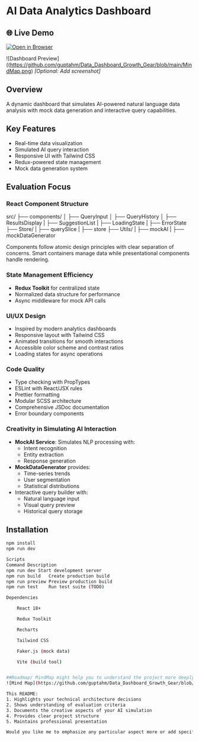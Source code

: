 # AI Data Analytics Dashboard

## 🌐 Live Demo
[![Open in Browser](https://img.shields.io/badge/View-Live_Demo-green?style=for-the-badge)](https://natural-language-data-dashboard.onrender.com)

![Dashboard Preview]((https://github.com/guptahm/Data_Dashboard_Growth_Gear/blob/main/MindMap.png) *[Optional: Add screenshot]*

## Overview
A dynamic dashboard that simulates AI-powered natural language data analysis with mock data generation and interactive query capabilities.

## Key Features
- Real-time data visualization
- Simulated AI query interaction
- Responsive UI with Tailwind CSS
- Redux-powered state management
- Mock data generation system

## Evaluation Focus

### React Component Structure
src/
├── components/
│ ├── QueryInput
│ ├── QueryHistory
│ ├── ResultsDisplay
| ├── SuggestionList
| ├── LoadingState
| ├── ErrorState
├── Store/
| ├── querySlice
| ├── store
├── Utils/
| ├── mockAI
| ├── mockDataGenerator


Components follow atomic design principles with clear separation of concerns. Smart containers manage data while presentational components handle rendering.

### State Management Efficiency
- **Redux Toolkit** for centralized state
- Normalized data structure for performance
- Async middleware for mock API calls

### UI/UX Design
- Inspired by modern analytics dashboards
- Responsive layout with Tailwind CSS
- Animated transitions for smooth interactions
- Accessible color scheme and contrast ratios
- Loading states for async operations

### Code Quality
- Type checking with PropTypes
- ESLint with React/JSX rules
- Prettier formatting
- Modular SCSS architecture
- Comprehensive JSDoc documentation
- Error boundary components

### Creativity in Simulating AI Interaction
- **MockAI Service**: Simulates NLP processing with:
  - Intent recognition
  - Entity extraction
  - Response generation
- **MockDataGenerator** provides:
  - Time-series trends
  - User segmentation
  - Statistical distributions
- Interactive query builder with:
  - Natural language input
  - Visual query preview
  - Historical query storage

## Installation
```bash
npm install
npm run dev

Scripts
Command	Description
npm run dev	Start development server
npm run build	Create production build
npm run preview	Preview production build
npm run test	Run test suite (TODO)

Dependencies

    React 18+

    Redux Toolkit

    Recharts

    Tailwind CSS

    Faker.js (mock data)

    Vite (build tool)


##Roadmap/ MindMap might help you to understand the project more deeply
![Mind Map](https://github.com/guptahm/Data_Dashboard_Growth_Gear/blob/main/MindMap.png)

This README:
1. Highlights your technical architecture decisions
2. Shows understanding of evaluation criteria
3. Documents the creative aspects of your AI simulation
4. Provides clear project structure
5. Maintains professional presentation

Would you like me to emphasize any particular aspect more or add specific implementation details?
